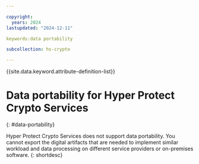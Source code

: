 ```yaml
---

copyright:
  years: 2024
lastupdated: "2024-12-11"

keywords:data portability

subcollection: hs-crypto

---
```


{{site.data.keyword.attribute-definition-list}}



# Data portability for Hyper Protect Crypto Services
{: #data-portability}

Hyper Protect Crypto Services does not support data portability. You cannot export the digital artifacts that are needed to implement similar workload and data processing on different service providers or on-premises software.
{: shortdesc}







